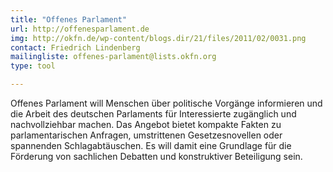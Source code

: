 ```yaml
---
title: "Offenes Parlament"
url: http://offenesparlament.de
img: http://okfn.de/wp-content/blogs.dir/21/files/2011/02/0031.png
contact: Friedrich Lindenberg
mailingliste: offenes-parlament@lists.okfn.org
type: tool

---
```


Offenes Parlament will Menschen über politische Vorgänge informieren und die Arbeit des deutschen Parlaments für Interessierte zugänglich und nachvollziehbar machen. Das Angebot bietet kompakte Fakten zu parlamentarischen Anfragen, umstrittenen Gesetzesnovellen oder spannenden Schlagabtäuschen. Es will damit eine Grundlage für die Förderung von sachlichen Debatten und konstruktiver Beteiligung sein.
